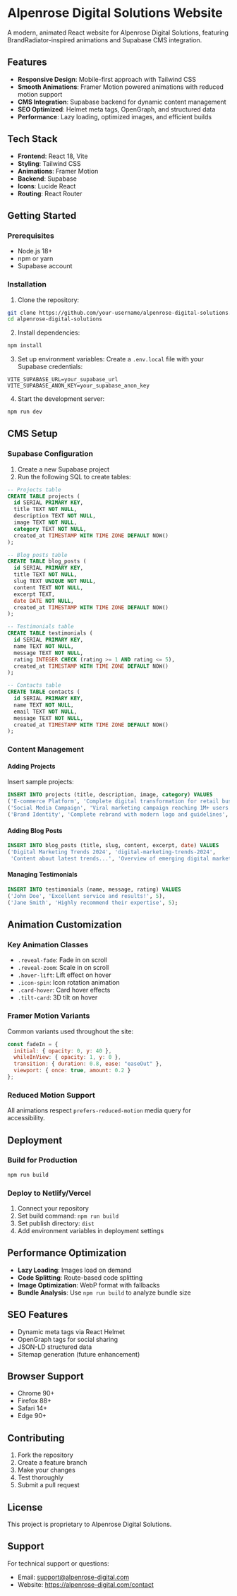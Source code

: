 # Alpenrose Digital Solutions Website

A modern, animated React website for Alpenrose Digital Solutions, featuring BrandRadiator-inspired animations and Supabase CMS integration.

## Features

- **Responsive Design**: Mobile-first approach with Tailwind CSS
- **Smooth Animations**: Framer Motion powered animations with reduced motion support
- **CMS Integration**: Supabase backend for dynamic content management
- **SEO Optimized**: Helmet meta tags, OpenGraph, and structured data
- **Performance**: Lazy loading, optimized images, and efficient builds

## Tech Stack

- **Frontend**: React 18, Vite
- **Styling**: Tailwind CSS
- **Animations**: Framer Motion
- **Backend**: Supabase
- **Icons**: Lucide React
- **Routing**: React Router

## Getting Started

### Prerequisites

- Node.js 18+
- npm or yarn
- Supabase account

### Installation

1. Clone the repository:
```bash
git clone https://github.com/your-username/alpenrose-digital-solutions.git
cd alpenrose-digital-solutions
```

2. Install dependencies:
```bash
npm install
```

3. Set up environment variables:
Create a `.env.local` file with your Supabase credentials:
```env
VITE_SUPABASE_URL=your_supabase_url
VITE_SUPABASE_ANON_KEY=your_supabase_anon_key
```

4. Start the development server:
```bash
npm run dev
```

## CMS Setup

### Supabase Configuration

1. Create a new Supabase project
2. Run the following SQL to create tables:

```sql
-- Projects table
CREATE TABLE projects (
  id SERIAL PRIMARY KEY,
  title TEXT NOT NULL,
  description TEXT NOT NULL,
  image TEXT NOT NULL,
  category TEXT NOT NULL,
  created_at TIMESTAMP WITH TIME ZONE DEFAULT NOW()
);

-- Blog posts table
CREATE TABLE blog_posts (
  id SERIAL PRIMARY KEY,
  title TEXT NOT NULL,
  slug TEXT UNIQUE NOT NULL,
  content TEXT NOT NULL,
  excerpt TEXT,
  date DATE NOT NULL,
  created_at TIMESTAMP WITH TIME ZONE DEFAULT NOW()
);

-- Testimonials table
CREATE TABLE testimonials (
  id SERIAL PRIMARY KEY,
  name TEXT NOT NULL,
  message TEXT NOT NULL,
  rating INTEGER CHECK (rating >= 1 AND rating <= 5),
  created_at TIMESTAMP WITH TIME ZONE DEFAULT NOW()
);

-- Contacts table
CREATE TABLE contacts (
  id SERIAL PRIMARY KEY,
  name TEXT NOT NULL,
  email TEXT NOT NULL,
  message TEXT NOT NULL,
  created_at TIMESTAMP WITH TIME ZONE DEFAULT NOW()
);
```

### Content Management

#### Adding Projects

Insert sample projects:
```sql
INSERT INTO projects (title, description, image, category) VALUES
('E-commerce Platform', 'Complete digital transformation for retail business', '/assets/project1.jpg', 'web-development'),
('Social Media Campaign', 'Viral marketing campaign reaching 1M+ users', '/assets/project2.jpg', 'marketing'),
('Brand Identity', 'Complete rebrand with modern logo and guidelines', '/assets/project3.jpg', 'branding');
```

#### Adding Blog Posts

```sql
INSERT INTO blog_posts (title, slug, content, excerpt, date) VALUES
('Digital Marketing Trends 2024', 'digital-marketing-trends-2024',
 'Content about latest trends...', 'Overview of emerging digital marketing trends', '2024-01-15');
```

#### Managing Testimonials

```sql
INSERT INTO testimonials (name, message, rating) VALUES
('John Doe', 'Excellent service and results!', 5),
('Jane Smith', 'Highly recommend their expertise', 5);
```

## Animation Customization

### Key Animation Classes

- `.reveal-fade`: Fade in on scroll
- `.reveal-zoom`: Scale in on scroll
- `.hover-lift`: Lift effect on hover
- `.icon-spin`: Icon rotation animation
- `.card-hover`: Card hover effects
- `.tilt-card`: 3D tilt on hover

### Framer Motion Variants

Common variants used throughout the site:

```javascript
const fadeIn = {
  initial: { opacity: 0, y: 40 },
  whileInView: { opacity: 1, y: 0 },
  transition: { duration: 0.8, ease: "easeOut" },
  viewport: { once: true, amount: 0.2 }
};
```

### Reduced Motion Support

All animations respect `prefers-reduced-motion` media query for accessibility.

## Deployment

### Build for Production

```bash
npm run build
```

### Deploy to Netlify/Vercel

1. Connect your repository
2. Set build command: `npm run build`
3. Set publish directory: `dist`
4. Add environment variables in deployment settings

## Performance Optimization

- **Lazy Loading**: Images load on demand
- **Code Splitting**: Route-based code splitting
- **Image Optimization**: WebP format with fallbacks
- **Bundle Analysis**: Use `npm run build` to analyze bundle size

## SEO Features

- Dynamic meta tags via React Helmet
- OpenGraph tags for social sharing
- JSON-LD structured data
- Sitemap generation (future enhancement)

## Browser Support

- Chrome 90+
- Firefox 88+
- Safari 14+
- Edge 90+

## Contributing

1. Fork the repository
2. Create a feature branch
3. Make your changes
4. Test thoroughly
5. Submit a pull request

## License

This project is proprietary to Alpenrose Digital Solutions.

## Support

For technical support or questions:
- Email: support@alpenrose-digital.com
- Website: https://alpenrose-digital.com/contact
